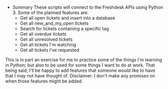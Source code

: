 * Summary
These scripts will connect to the Freshdesk APIs using Python 3. Some of the planned features are:
  - Get all open tickets and insert into a database
  - Get all new_and_my_open tickets
  - Search for tickets containing a specific tag
  - Get all overdue tickets
  - Get all unresolved tickets
  - Get all tickets I'm watching
  - Get all tickets I've requested

This is in part an exercise for me to practice some of the things I'm learning
in Python; but also to be used for some things I want to do at work. That being
said, I'll be happy to add features that someone would like to have that I may
not have thought of. Disclaimer: I don't make any promises on when those
features might be added.
